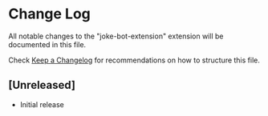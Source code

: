 # Change Log

All notable changes to the "joke-bot-extension" extension will be documented in this file.

Check [Keep a Changelog](http://keepachangelog.com/) for recommendations on how to structure this file.

## [Unreleased]

- Initial release